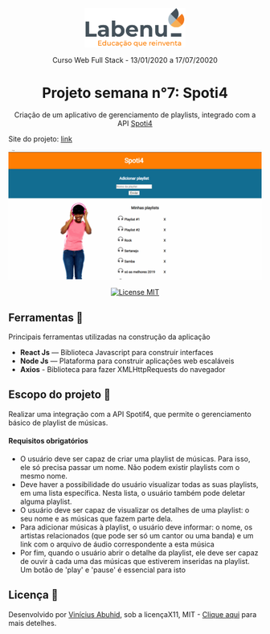 <p align="center">
<img src="./Labenu.png" alt="slogan Labenu" width="200px">
</p>

<p align="center">Curso Web Full Stack - 13/01/2020 a 17/07/20020</p>


<h1 align="center">
Projeto semana n°7: Spoti4
</h1>

<p align="center">Criação de um aplicativo de gerenciamento de playlists, integrado com a API <a href='https://documenter.getpostman.com/view/4233568/SVtWvmod?version=latest'>Spoti4<a></p>

Site do projeto: [link](https://gainful-cakes.surge.sh)

<img src="./gif-spoti4.gif" alt="gif-projeto-spoti4"></img>

<p align="center">
  <a href="https://opensource.org/licenses/MIT">
    <img src="https://img.shields.io/badge/License-MIT-blue.svg" alt="License MIT">
  </a>
</p>

## Ferramentas :wrench:
Principais ferramentas utilizadas na construção da aplicação

- **React Js** — Biblioteca Javascript para construir interfaces
- **Node Js** — Plataforma para construir aplicações web escaláveis
- **Axios** - Biblioteca para fazer XMLHttpRequests do navegador

## Escopo do projeto :pushpin:
Realizar uma integração com a API Spotif4, que permite o gerenciamento básico de playlist de músicas.

#### Requisitos obrigatórios ####
<ul>
 <li>O usuário deve ser capaz de criar uma playlist de músicas. Para isso, ele só precisa passar um nome. Não podem existir playlists com o mesmo nome.

 <li>Deve haver a possibilidade do usuário visualizar todas as suas playlists, em uma lista específica. Nesta lista, o usuário também pode deletar alguma playlist.

<li> O usuário deve ser capaz de visualizar os detalhes de uma playlist: o seu nome e as músicas que fazem parte dela.

 <li>Para adicionar músicas à playlist, o usuário deve informar: o nome, os artistas relacionados (que pode ser só um cantor ou uma banda) e um link com o arquivo de áudio correspondente a esta música

 <li>Por fim, quando o usuário abrir o detalhe da playlist, ele deve ser capaz de ouvir à cada uma das músicas que estiverem inseridas na playlist. Um botão de 'play' e 'pause' é essencial para isto
 </ul>

## Licença :page_with_curl:

Desenvolvido por [Vinícius Abuhid](https://github.com/ViniciusAbuhid), sob a licençaX11, MIT - [Clique aqui](https://opensource.org/licenses/MIT) para mais detelhes.
